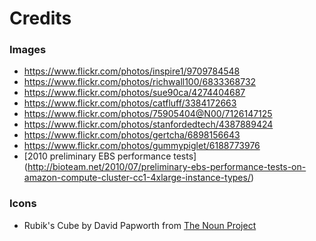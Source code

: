 # Credits

### Images
* https://www.flickr.com/photos/inspire1/9709784548
* https://www.flickr.com/photos/richwall100/6833368732
* https://www.flickr.com/photos/sue90ca/4274404687
* https://www.flickr.com/photos/catfluff/3384172663
* https://www.flickr.com/photos/75905404@N00/7126147125
* https://www.flickr.com/photos/stanfordedtech/4387889424
* https://www.flickr.com/photos/gertcha/6898156643
* https://www.flickr.com/photos/gummypiglet/6188773976
* [2010 preliminary EBS performance tests] (http://bioteam.net/2010/07/preliminary-ebs-performance-tests-on-amazon-compute-cluster-cc1-4xlarge-instance-types/)

### Icons
* Rubik's Cube by David Papworth from [The Noun Project](thenounproject.com)
